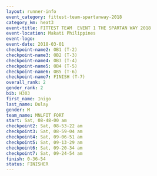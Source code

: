 ```yaml
---
layout: runner-info 
event_category: fittest-team-spartanway-2018 
category_km: heat3 
event-title: FITTEST TEAM  EVENT 1 THE SPARTAN WAY 2018 
event-location: Makati Philippines 
event-logo: 
event-date: 2018-03-01 
checkpoint-name2: OB1 (T-2) 
checkpoint-name3: OB2 (T-3) 
checkpoint-name4: OB3 (T-4) 
checkpoint-name5: OB4 (T-5) 
checkpoint-name6: OB5 (T-6) 
checkpoint-name7: FINISH (T-7) 
overall_rank: 2
gender_rank: 2
bib: H303
first_name: Inigo
last_name: Dulay
gender: M
team_name: MNLFIT FORT
start: Sat, 08-48-00 am
checkpoint2: Sat, 08-53-22 am
checkpoint3: Sat, 08-59-04 am
checkpoint4: Sat, 09-06-51 am
checkpoint5: Sat, 09-13-29 am
checkpoint6: Sat, 09-20-34 am
checkpoint7: Sat, 09-24-54 am
finish: 0-36-54
status: FINISHER
---
```

